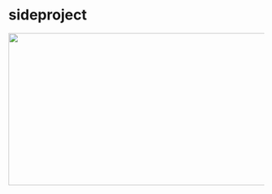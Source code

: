 # sideproject

<a href="https://github.com/devxb/gitanimals">
<img
  src="https://render.gitanimals.org/farms/saeruming"
  width="600"
  height="300"
/>
</a>
